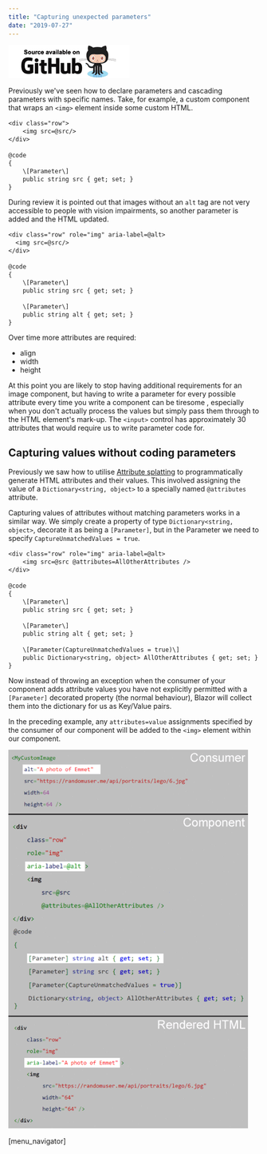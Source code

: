 ```yaml
---
title: "Capturing unexpected parameters"
date: "2019-07-27"
---
```


[![](images/SourceLink.png)](https://github.com/mrpmorris/blazor-university/tree/master/src/Components/CapturingUnexpectedParameters)

Previously we've seen how to declare parameters and cascading parameters with specific names. Take, for example, a custom component that wraps an `<img>` element inside some custom HTML.

```razor
<div class="row">
	<img src=@src/>
</div>

@code 
{
	\[Parameter\]
	public string src { get; set; }
}
```

During review it is pointed out that images without an `alt` tag are not very accessible to people with vision impairments, so another parameter is added and the HTML updated.

```razor
<div class="row" role="img" aria-label=@alt>
  <img src=@src/>
</div>

@code 
{
	\[Parameter\]
	public string src { get; set; }
	
	\[Parameter\]
	public string alt { get; set; }
}
```

Over time more attributes are required:

- align
- width
- height

At this point you are likely to stop having additional requirements for an image component, but having to write a parameter for every possible attribute every time you write a component can be tiresome , especially when you don't actually process the values but simply pass them through to the HTML element's mark-up. The `<input>` control has approximately 30 attributes that would require us to write parameter code for.

## Capturing values without coding parameters

Previously we saw how to utilise [Attribute splatting](/components/code-generated-html-attributes/) to programmatically generate HTML attributes and their values. This involved assigning the value of a `Dictionary<string, object>` to a specially named `@attributes` attribute.

Capturing values of attributes without matching parameters works in a similar way. We simply create a property of type `Dictionary<string, object>`, decorate it as being a `[Parameter]`, but in the Parameter we need to specify `CaptureUnmatchedValues = true`.

```razor
<div class="row" role="img" aria-label=@alt>
	<img src=@src @attributes=AllOtherAttributes />
</div>

@code 
{
	\[Parameter\]
	public string src { get; set; }

	\[Parameter\]
	public string alt { get; set; }

	\[Parameter(CaptureUnmatchedValues = true)\]
	public Dictionary<string, object> AllOtherAttributes { get; set; }
}
```

Now instead of throwing an exception when the consumer of your component adds attribute values you have not explicitly permitted with a `[Parameter]` decorated property (the normal behaviour), Blazor will collect them into the dictionary for us as Key/Value pairs.

In the preceding example, any `attributes=value` assignments specified by the consumer of our component will be added to the `<img>` element within our component.

<MyCustomImage src="https://randomuser.me/api/portraits/lego/6.jpg" alt="A photo of Emmet" width=64 height=64 />

![](images/CaptureUnmatchedValues.gif)

\[menu\_navigator\]
